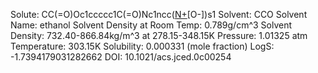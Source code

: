 Solute: CC(=O)Oc1ccccc1C(=O)Nc1ncc([N+](=O)[O-])s1 
Solvent: CCO 
Solvent Name: ethanol 
Solvent Density at Room Temp: 0.789g/cm^3 
Solvent Density: 732.40-866.84kg/m^3 at 278.15-348.15K 
Pressure: 1.01325 atm 
Temperature: 303.15K 
Solubility: 0.000331 (mole fraction) 
LogS: -1.7394179031282662 
DOI: 10.1021/acs.jced.0c00254 
